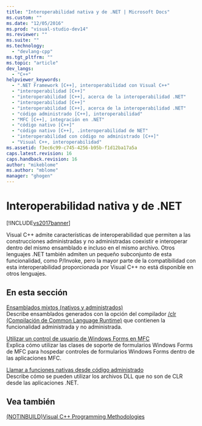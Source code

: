 ```yaml
---
title: "Interoperabilidad nativa y de .NET | Microsoft Docs"
ms.custom: ""
ms.date: "12/05/2016"
ms.prod: "visual-studio-dev14"
ms.reviewer: ""
ms.suite: ""
ms.technology: 
  - "devlang-cpp"
ms.tgt_pltfrm: ""
ms.topic: "article"
dev_langs: 
  - "C++"
helpviewer_keywords: 
  - ".NET Framework [C++], interoperabilidad con Visual C++"
  - "interoperabilidad [C++]"
  - "interoperabilidad [C++], acerca de la interoperabilidad .NET"
  - "interoperabilidad [C++]"
  - "interoperabilidad [C++], acerca de la interoperabilidad .NET"
  - "código administrado [C++], interoperabilidad"
  - "MFC [C++], integración en .NET"
  - "código nativo [C++]"
  - "código nativo [C++], .interoperabilidad de NET"
  - "interoperabilidad con código no administrado [C++]"
  - "Visual C++, interoperabilidad"
ms.assetid: f3ec6c99-c745-4256-b95b-f1d12ba17a5a
caps.latest.revision: 16
caps.handback.revision: 16
author: "mikeblome"
ms.author: "mblome"
manager: "ghogen"
---
```

# Interoperabilidad nativa y de .NET
[!INCLUDE[vs2017banner](../assembler/inline/includes/vs2017banner.md)]

Visual C\+\+ admite características de interoperabilidad que permiten a las construcciones administradas y no administradas coexistir e interoperar dentro del mismo ensamblado e incluso en el mismo archivo.  Otros lenguajes .NET también admiten un pequeño subconjunto de esta funcionalidad, como P\/Invoke, pero la mayor parte de la compatibilidad con esta interoperabilidad proporcionada por Visual C\+\+ no está disponible en otros lenguajes.  
  
## En esta sección  
 [Ensamblados mixtos \(nativos y administrados\)](../dotnet/mixed-native-and-managed-assemblies.md)  
 Describe ensamblados generados con la opción del compilador [\/clr \(Compilación de Common Language Runtime\)](../build/reference/clr-common-language-runtime-compilation.md) que contienen la funcionalidad administrada y no administrada.  
  
 [Utilizar un control de usuario de Windows Forms en MFC](../dotnet/using-a-windows-form-user-control-in-mfc.md)  
 Explica cómo utilizar las clases de soporte de formularios Windows Forms de MFC para hospedar controles de formularios Windows Forms dentro de las aplicaciones MFC.  
  
 [Llamar a funciones nativas desde código administrado](../dotnet/calling-native-functions-from-managed-code.md)  
 Describe cómo se pueden utilizar los archivos DLL que no son de CLR desde las aplicaciones .NET.  
  
## Vea también  
 [\(NOTINBUILD\)Visual C\+\+ Programming Methodologies](http://msdn.microsoft.com/es-es/0822f806-fa81-4b65-bf0f-1e2921f30c95)